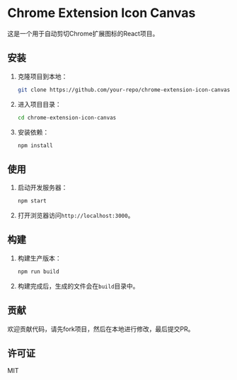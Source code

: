 # Chrome Extension Icon Canvas

这是一个用于自动剪切Chrome扩展图标的React项目。

## 安装

1. 克隆项目到本地：
    ```bash
    git clone https://github.com/your-repo/chrome-extension-icon-canvas.git
    ```

2. 进入项目目录：
    ```bash
    cd chrome-extension-icon-canvas
    ```

3. 安装依赖：
    ```bash
    npm install
    ```

## 使用

1. 启动开发服务器：
    ```bash
    npm start
    ```

2. 打开浏览器访问`http://localhost:3000`。

## 构建

1. 构建生产版本：
    ```bash
    npm run build
    ```

2. 构建完成后，生成的文件会在`build`目录中。

## 贡献

欢迎贡献代码，请先fork项目，然后在本地进行修改，最后提交PR。

## 许可证

MIT
